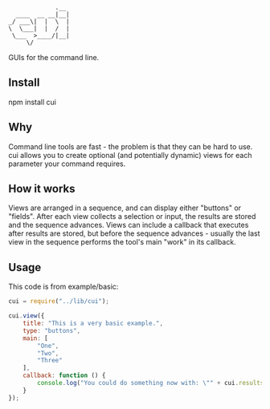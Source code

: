 ```
             .__ 
  ____  __ __|__|
_/ ___\|  |  \  |
\  \___|  |  /  |
 \___  >____/|__|
     \/

```
GUIs for the command line.

## Install
npm install cui

## Why
Command line tools are fast - the problem is that they can be hard to use. cui allows you to create optional (and potentially dynamic) views for each parameter your command requires.

## How it works
Views are arranged in a sequence, and can display either "buttons" or "fields". After each view collects a selection or input, the results are stored and the sequence advances. Views can include a callback that executes after results are stored, but before the sequence advances - usually the last view in the sequence performs the tool's main "work" in its callback.

## Usage
This code is from example/basic:
```javascript
cui = require("../lib/cui");

cui.view({
	title: "This is a very basic example.",
	type: "buttons",
	main: [
		"One",
		"Two",
		"Three"
	],
	callback: function () {
		console.log("You could do something now with: \"" + cui.results[0] + "\"");
	}
});
```
